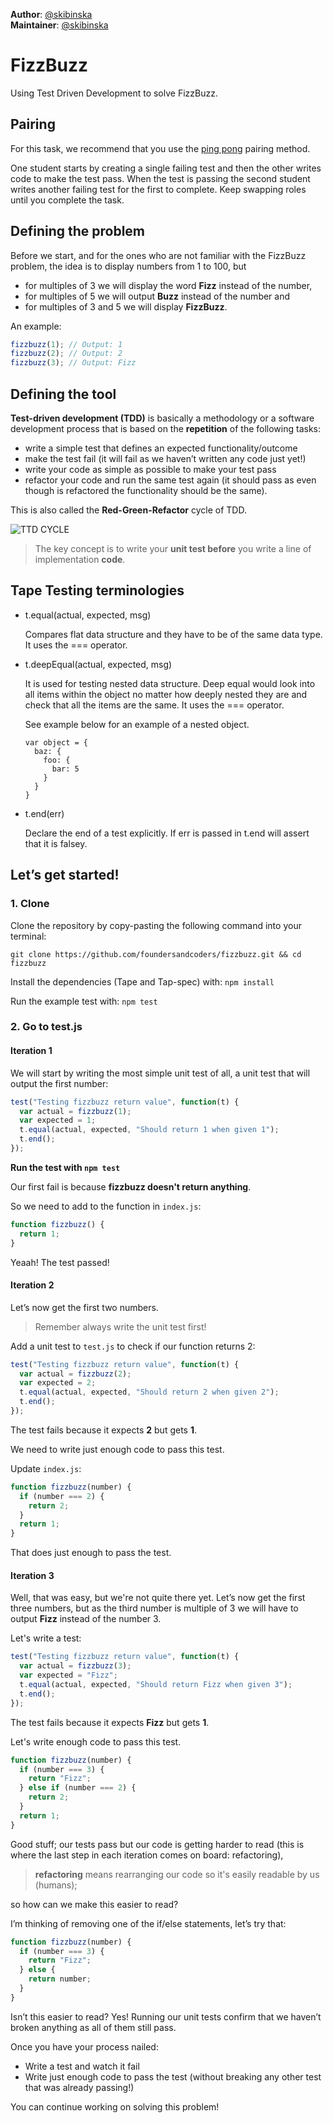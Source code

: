 **Author**: [@skibinska](https://github.com/skibinska)  
**Maintainer**: [@skibinska](https://github.com/skibinska)

# FizzBuzz

Using Test Driven Development to solve FizzBuzz.

## Pairing

For this task, we recommend that you use the [ping pong](https://github.com/foundersandcoders/master-reference/blob/master/coursebook/week-1/pair-programming.md) pairing method.

One student starts by creating a single failing test and then the other writes code to make the test pass. When the test is passing the second student writes another failing test for the first to complete. Keep swapping roles until you complete the task.

## Defining the problem

Before we start, and for the ones who are not familiar with the FizzBuzz problem, the idea is to display numbers from 1 to 100, but

* for multiples of 3 we will display the word **Fizz** instead of the number,
* for multiples of 5 we will output **Buzz** instead of the number and
* for multiples of 3 and 5 we will display **FizzBuzz**.

An example:

```javascript
fizzbuzz(1); // Output: 1
fizzbuzz(2); // Output: 2
fizzbuzz(3); // Output: Fizz
```

## Defining the tool

**Test-driven development (TDD)** is basically a methodology or a software development process that is based on the **repetition** of the following tasks:

* write a simple test that defines an expected functionality/outcome
* make the test fail (it will fail as we haven’t written any code just yet!)
* write your code as simple as possible to make your test pass
* refactor your code and run the same test again (it should pass as even though is refactored the functionality should be the same).

This is also called the **Red-Green-Refactor** cycle of TDD.

![TTD CYCLE](https://cloud.githubusercontent.com/assets/10700103/23134527/09fabe52-f78d-11e6-90d8-b747714a52f6.png)

> The key concept is to write your **unit test before** you write a line of implementation **code**.

## Tape Testing terminologies

* t.equal(actual, expected, msg)

  Compares flat data structure and they have to be of the same data type. It uses the === operator.

* t.deepEqual(actual, expected, msg)

  It is used for testing nested data structure. Deep equal would look into all items within the object no matter how deeply nested they are and check that all the items are the same. It uses the === operator.

  See example below for an example of a nested object.

  ```
  var object = {
    baz: {
      foo: {
        bar: 5
      }
    }
  }
  ```

* t.end(err)

  Declare the end of a test explicitly. If err is passed in t.end will assert that it is falsey.

## Let’s get started!

### 1. Clone

Clone the repository by copy-pasting the following command into your terminal:

```
git clone https://github.com/foundersandcoders/fizzbuzz.git && cd fizzbuzz
```

Install the dependencies (Tape and Tap-spec) with:
`npm install`

Run the example test with:
`npm test`

### 2. Go to test.js

#### Iteration 1

We will start by writing the most simple unit test of all, a unit test that will output the first number:

```javascript
test("Testing fizzbuzz return value", function(t) {
  var actual = fizzbuzz(1);
  var expected = 1;
  t.equal(actual, expected, "Should return 1 when given 1");
  t.end();
});
```

**Run the test with `npm test`**

Our first fail is because **fizzbuzz doesn't return anything**.

So we need to add to the function in `index.js`:

```javascript
function fizzbuzz() {
  return 1;
}
```

Yeaah! The test passed!

#### Iteration 2

Let’s now get the first two numbers.

> Remember always write the unit test first!

Add a unit test to `test.js` to check if our function returns 2:

```javascript
test("Testing fizzbuzz return value", function(t) {
  var actual = fizzbuzz(2);
  var expected = 2;
  t.equal(actual, expected, "Should return 2 when given 2");
  t.end();
});
```

The test fails because it expects **2** but gets **1**.

We need to write just enough code to pass this test.

Update `index.js`:

```javascript
function fizzbuzz(number) {
  if (number === 2) {
    return 2;
  }
  return 1;
}
```

That does just enough to pass the test.

#### Iteration 3

Well, that was easy, but we're not quite there yet. Let’s now get the first three numbers, but as the third number is multiple of 3 we will have to output **Fizz** instead of the number 3.

Let's write a test:

```javascript
test("Testing fizzbuzz return value", function(t) {
  var actual = fizzbuzz(3);
  var expected = "Fizz";
  t.equal(actual, expected, "Should return Fizz when given 3");
  t.end();
});
```

The test fails because it expects **Fizz** but gets **1**.

Let's write enough code to pass this test.

```javascript
function fizzbuzz(number) {
  if (number === 3) {
    return "Fizz";
  } else if (number === 2) {
    return 2;
  }
  return 1;
}
```

Good stuff; our tests pass but our code is getting harder to read (this is where the last step in each iteration comes on board: refactoring),

> **refactoring** means rearranging our code so it's easily readable by us (humans);

so how can we make this easier to read?

I’m thinking of removing one of the if/else statements, let’s try that:

```javascript
function fizzbuzz(number) {
  if (number === 3) {
    return "Fizz";
  } else {
    return number;
  }
}
```

Isn’t this easier to read? Yes! Running our unit tests confirm that we haven’t broken anything as all of them still pass.

Once you have your process nailed:

* Write a test and watch it fail
* Write just enough code to pass the test (without breaking any other test that was already passing!)

You can continue working on solving this problem!
